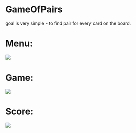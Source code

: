 # GameOfPairs

goal is very simple - to find pair for every card on the board.

# Menu:

![](https://media0.giphy.com/media/v1.Y2lkPTc5MGI3NjExOTA2YzQ0MDg1YWVlNWM1NGExNWM3MTlmNTMwNmRkMzJkMTlhODE2MiZjdD1n/hb7oI2g7LAK9PRPOqL/giphy.gif)

# Game:

![](https://media3.giphy.com/media/v1.Y2lkPTc5MGI3NjExZmQ1NDhjN2Q4ZGM4MmYwMDI4OTlhMWZhMDk1YjY3NmM1MGRlYTcxNSZjdD1n/MhKy5Od8ceuDCNmFoV/giphy.gif)

# Score:

![](https://i.imgur.com/srvHwOx.png)
